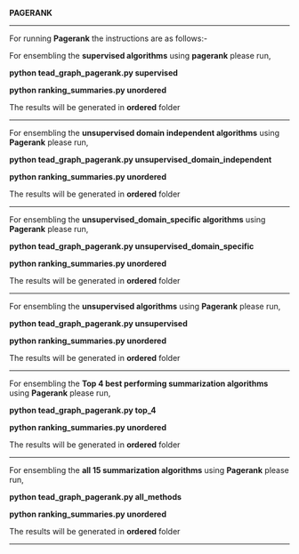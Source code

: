 **PAGERANK**

---------------------------------------------------------------------------------------------------------------------------
For running **Pagerank** the instructions are as follows:-

For ensembling the **supervised algorithms** using **pagerank** please run,

**python tead_graph_pagerank.py supervised**

**python ranking_summaries.py unordered**

The results will be generated in **ordered** folder


------------------------------------------------------------------------------------




For ensembling the **unsupervised domain independent algorithms** using **Pagerank** please run,

**python tead_graph_pagerank.py unsupervised_domain_independent**

**python ranking_summaries.py unordered**

The results will be generated in **ordered** folder


------------------------------------------------------------------------------------



For ensembling the **unsupervised_domain_specific algorithms** using **Pagerank** please run,

**python tead_graph_pagerank.py unsupervised_domain_specific**

**python ranking_summaries.py unordered**

The results will be generated in **ordered** folder


------------------------------------------------------------------------------------




For ensembling the **unsupervised algorithms** using **Pagerank** please run,

**python tead_graph_pagerank.py unsupervised**

**python ranking_summaries.py unordered**

The results will be generated in **ordered** folder


------------------------------------------------------------------------------------




For ensembling the **Top 4 best performing summarization algorithms** using **Pagerank** please run,

**python tead_graph_pagerank.py top_4**

**python ranking_summaries.py unordered**

The results will be generated in **ordered** folder


------------------------------------------------------------------------------------



For ensembling the **all 15 summarization algorithms** using **Pagerank** please run,

**python tead_graph_pagerank.py all_methods**

**python ranking_summaries.py unordered**

The results will be generated in **ordered** folder


------------------------------------------------------------------------------------

